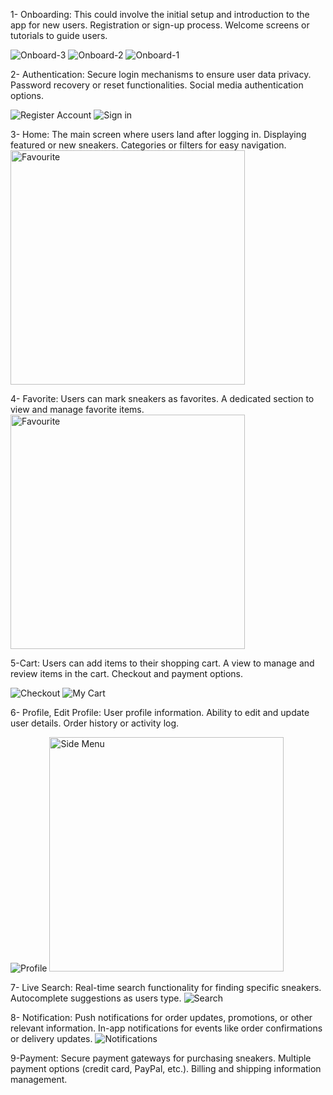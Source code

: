 
1- Onboarding:
This could involve the initial setup and introduction to the app for new users.
Registration or sign-up process.
Welcome screens or tutorials to guide users.

![Onboard-3](https://github.com/abdalrhmanreda/nike-app/assets/93455945/82bc5dcb-26b7-4aa4-9273-8961b89cf08c)
![Onboard-2](https://github.com/abdalrhmanreda/nike-app/assets/93455945/6f898b69-d26c-414b-9a90-e9f239ceacb1)
![Onboard-1](https://github.com/abdalrhmanreda/nike-app/assets/93455945/8362ae45-d85e-4583-babe-9783b898ac0c)

2- Authentication:
Secure login mechanisms to ensure user data privacy.
Password recovery or reset functionalities.
Social media authentication options.

![Register Account](https://github.com/abdalrhmanreda/nike-app/assets/93455945/09975a81-fc2a-40dc-8213-deb15adada16)
![Sign in](https://github.com/abdalrhmanreda/nike-app/assets/93455945/0243da13-9d5e-491a-88c6-c822aa6d5a89)



3- Home:
The main screen where users land after logging in.
Displaying featured or new sneakers.
Categories or filters for easy navigation.
<img width="375" alt="Favourite" src="https://github.com/abdalrhmanreda/nike-app/assets/93455945/27974229-c7a9-4494-96b0-f55f3923b6fe">


4- Favorite:
Users can mark sneakers as favorites.
A dedicated section to view and manage favorite items.
<img width="375" alt="Favourite" src="https://github.com/abdalrhmanreda/nike-app/assets/93455945/8b688886-ff14-42e1-b928-c96b743d4e56">


5-Cart:
Users can add items to their shopping cart.
A view to manage and review items in the cart.
Checkout and payment options.

![Checkout](https://github.com/abdalrhmanreda/nike-app/assets/93455945/cb3a427d-94b2-49d6-848c-4bc34985a808)
![My Cart](https://github.com/abdalrhmanreda/nike-app/assets/93455945/bc98014d-bc4c-4cc9-80e8-45fa9c7f7826)


6- Profile, Edit Profile:
User profile information.
Ability to edit and update user details.
Order history or activity log.

![Profile](https://github.com/abdalrhmanreda/nike-app/assets/93455945/45942550-c7ea-4303-a8e9-44c0d3d42cad)
<img width="375" alt="Side Menu" src="https://github.com/abdalrhmanreda/nike-app/assets/93455945/fd001f4f-178a-406c-b81b-f938848c0abc">


7- Live Search:
Real-time search functionality for finding specific sneakers.
Autocomplete suggestions as users type.
![Search](https://github.com/abdalrhmanreda/nike-app/assets/93455945/d930a5ca-f2ac-4091-bf72-68295d230f06)


8- Notification:
Push notifications for order updates, promotions, or other relevant information.
In-app notifications for events like order confirmations or delivery updates.
![Notifications](https://github.com/abdalrhmanreda/nike-app/assets/93455945/542979c7-fba6-4614-9d3d-9b142dbe99d1)


9-Payment:
Secure payment gateways for purchasing sneakers.
Multiple payment options (credit card, PayPal, etc.).
Billing and shipping information management.
